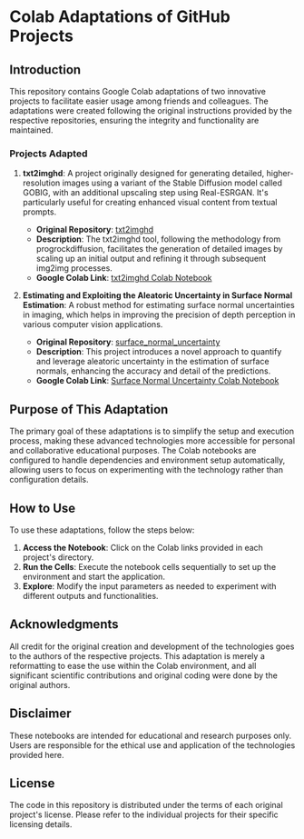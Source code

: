 # Colab Adaptations of GitHub Projects

## Introduction

This repository contains Google Colab adaptations of two innovative projects to facilitate easier usage among friends and colleagues. The adaptations were created following the original instructions provided by the respective repositories, ensuring the integrity and functionality are maintained.

### Projects Adapted

1. **txt2imghd**: A project originally designed for generating detailed, higher-resolution images using a variant of the Stable Diffusion model called GOBIG, with an additional upscaling step using Real-ESRGAN. It's particularly useful for creating enhanced visual content from textual prompts.

   - **Original Repository**: [txt2imghd](https://github.com/jquesnelle/txt2imghd)
   - **Description**: The txt2imghd tool, following the methodology from progrockdiffusion, facilitates the generation of detailed images by scaling up an initial output and refining it through subsequent img2img processes.
   - **Google Colab Link**: [txt2imghd Colab Notebook]([https://colab.research.google.com/](https://colab.research.google.com/drive/1jydtGFnwMR6fYSek6J7d8iyrjDltoILN?usp=drive_open#scrollTo=XPhAfvCW-IcG))

2. **Estimating and Exploiting the Aleatoric Uncertainty in Surface Normal Estimation**: A robust method for estimating surface normal uncertainties in imaging, which helps in improving the precision of depth perception in various computer vision applications.

   - **Original Repository**: [surface_normal_uncertainty](https://github.com/baegwangbin/surface_normal_uncertainty)
   - **Description**: This project introduces a novel approach to quantify and leverage aleatoric uncertainty in the estimation of surface normals, enhancing the accuracy and detail of the predictions.
   - **Google Colab Link**: [Surface Normal Uncertainty Colab Notebook]([https://colab.research.google.com/](https://colab.research.google.com/drive/1HLjJORchZvzIdl8Mr_mXMYOr7-rhQygW?usp=drive_open#scrollTo=_MAEOIPQRnA2))

## Purpose of This Adaptation

The primary goal of these adaptations is to simplify the setup and execution process, making these advanced technologies more accessible for personal and collaborative educational purposes. The Colab notebooks are configured to handle dependencies and environment setup automatically, allowing users to focus on experimenting with the technology rather than configuration details.

## How to Use

To use these adaptations, follow the steps below:

1. **Access the Notebook**: Click on the Colab links provided in each project's directory.
2. **Run the Cells**: Execute the notebook cells sequentially to set up the environment and start the application.
3. **Explore**: Modify the input parameters as needed to experiment with different outputs and functionalities.

## Acknowledgments

All credit for the original creation and development of the technologies goes to the authors of the respective projects. This adaptation is merely a reformatting to ease the use within the Colab environment, and all significant scientific contributions and original coding were done by the original authors.

## Disclaimer

These notebooks are intended for educational and research purposes only. Users are responsible for the ethical use and application of the technologies provided here.

## License

The code in this repository is distributed under the terms of each original project's license. Please refer to the individual projects for their specific licensing details.

